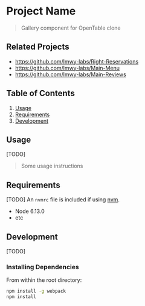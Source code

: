 # Project Name

> Gallery component for OpenTable clone

## Related Projects

  - https://github.com/lmwy-labs/Right-Reservations
  - https://github.com/lmwy-labs/Main-Menu
  - https://github.com/lmwy-labs/Main-Reviews

## Table of Contents

1. [Usage](#Usage)
1. [Requirements](#requirements)
1. [Development](#development)

## Usage
[TODO]
> Some usage instructions

## Requirements
[TODO]
An `nvmrc` file is included if using [nvm](https://github.com/creationix/nvm).

- Node 6.13.0
- etc

## Development
[TODO]
### Installing Dependencies

From within the root directory:

```sh
npm install -g webpack
npm install
```
